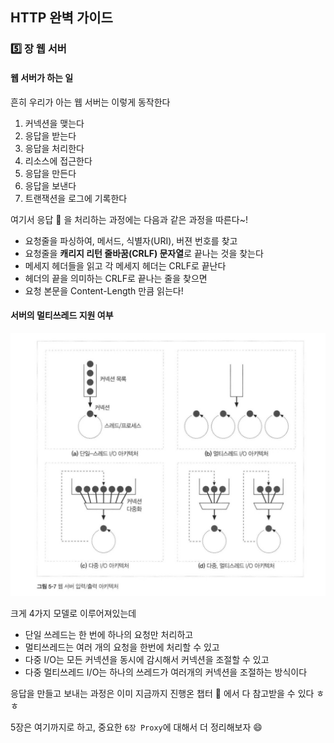 ## HTTP 완벽 가이드

### :five: 장 웹 서버

#### 웹 서버가 하는 일

흔히 우리가 아는 웹 서버는 이렇게 동작한다

1. 커넥션을 맺는다
2. 응답을 받는다
3. 응답을 처리한다
4. 리소스에 접근한다
5. 응답을 만든다
6. 응답을 보낸다
7. 트랜잭션을 로그에 기록한다

여기서 응답 :love_letter: 을 처리하는 과정에는 다음과 같은 과정을 따른다~!

* 요청줄을 파싱하여, 메서드, 식별자(URI), 버젼 번호를 찾고
* 요청줄을 **캐리지 리턴 줄바꿈(CRLF) 문자열**로 끝나는 것을 찾는다
* 메세지 헤더들을 읽고 각 메세지 헤더는 CRLF로 끝난다
* 헤더의 끝을 의미하는 CRLF로 끝나는 줄을 찾으면
* 요청 본문을 Content-Length 만큼 읽는다!

#### 서버의 멀티쓰레드 지원 여부

<div>
  <img src="img/multi.png" text-align="center"/>
</div>


크게 4가지 모델로 이루어져있는데

* 단일 쓰레드는 한 번에 하나의 요청만 처리하고
* 멀티쓰레드는 여러 개의 요청을 한번에 처리할 수 있고
* 다중 I/O는 모든 커넥션을 동시에 감시해서 커넥션을 조절할 수 있고
* 다중 멀티쓰레드 I/O는 하나의 쓰레드가 여러개의 커넥션을 조절하는 방식이다

응답을 만들고 보내는 과정은 이미 지금까지 진행온 챕터 :book: 에서 다 참고받을 수 있다 ㅎㅎ

5장은 여기까지로 하고, 중요한 `6장 Proxy`에 대해서 더 정리해보자 :smile:

